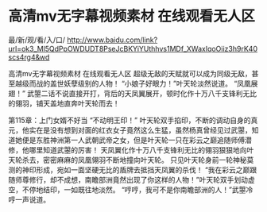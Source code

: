 # 高清mv无字幕视频素材 在线观看无人区

最/新/观/看/入/口/ http://www.baidu.com/link?url=ok3_Ml5QdPpOWDUDT8PseJcBKYiYUthhvs1MDf_XWaxIqoOiiz3h9rK40scs4rg4&wd

高清mv无字幕视频素材 在线观看无人区
超级无敌的天赋就可以成为同级无敌，甚至越级而战的盖世妖孽级别的人物！
    “小娘子好眼力！”叶天轮淡然说道。
    “凤凰展翅！”
    武曌二话不说直接开打，背后的天凤翼展开，顿时化作十万八千支锋利无比的翎羽，铺天盖地直奔叶天轮而去！

第115章：上门女婿不好当
    “不动明王印！”
    叶天轮双手掐印，不断的调动自身的真元，他实在是没有想到对面的红衣女子竟然这么生猛，虽然杨真曾经见过武曌，知道她便是东胜神洲第一人武朝武帝之女，但是叶天轮一只在彩云之巅追随师傅潜修，他哪里知道武曌的厉害！
    天凤翼化作十万八千支锋利无比的翎羽狠狠地向叶天轮杀去，密密麻麻的凤凰翎羽不断地撞向叶天轮。
    只见叶天轮身前一轮神秘莫测的神印形成，宛如一面坚硬无比的盾牌去抵挡天凤翼的杀伐！
    “我在彩云之巅跟随师尊修行，却不成想，南瞻部洲竟然出现了你这样的人物！”叶天轮双手划动虚空，不停地结印，一如既往地淡然。
    “哼哼，我可不是你南瞻部洲的人！”武曌冷哼一声说道。
